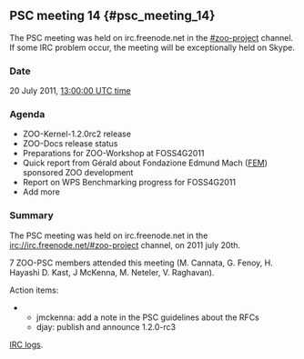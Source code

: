 ## PSC meeting 14 {#psc_meeting_14}

The PSC meeting was held on irc.freenode.net in the
[\#zoo-project](irc://irc.freenode.net/#zoo-project) channel. If some
IRC problem occur, the meeting will be exceptionally held on Skype.

### Date

20 July 2011, [13:00:00 UTC
time](http://www.timeanddate.com/worldclock/fixedtime.html?year=2011&month=7&day=20&hour=13&min=0&sec=0)

### Agenda

-   ZOO-Kernel-1.2.0rc2 release
-   ZOO-Docs release status
-   Preparations for ZOO-Workshop at FOSS4G2011
-   Quick report from Gérald about Fondazione Edmund Mach
    ([FEM](http://gis.cri.fmach.it/)) sponsored ZOO development
-   Report on WPS Benchmarking progress for FOSS4G2011
-   Add more

### Summary

The PSC meeting was held on irc.freenode.net in the
<irc://irc.freenode.net/#zoo-project> channel, on 2011 july 20th.

7 ZOO-PSC members attended this meeting (M. Cannata, G. Fenoy, H.
Hayashi D. Kast, J McKenna, M. Neteler, V. Raghavan).

Action items:

-   -   jmckenna: add a note in the PSC guidelines about the RFCs
    -   djay: publish and announce 1.2.0-rc3

[IRC logs](http://zoo-project.org/psc_meetings_logs/psc14.log).
